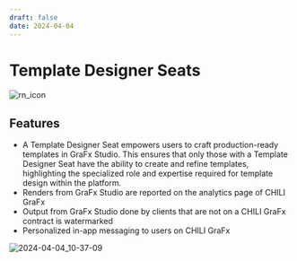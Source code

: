 ```yaml
---
draft: false
date: 2024-04-04
---
```


# Template Designer Seats

![rn_icon](https://chilipublishdocs.imgix.net/logos/CHILI_LOGOS_OK-04.svg) 

## Features

- A Template Designer Seat empowers users to craft production-ready templates in GraFx Studio. This ensures that only those with a Template Designer Seat have the ability to create and refine templates, highlighting the specialized role and expertise required for template design within the platform.
- Renders from GraFx Studio are reported on the analytics page of CHILI GraFx
- Output from GraFx Studio done by clients that are not on a CHILI GraFx contract is watermarked
- Personalized in-app messaging to users on CHILI GraFx

![2024-04-04_10-37-09](https://github.com/chili-publish/grafx-documentation/assets/122599725/254c1937-7098-4277-a06b-676ca5bf273b)

